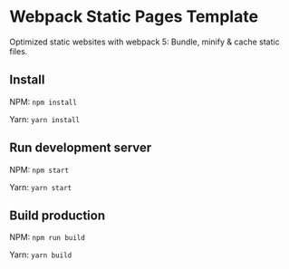 # Webpack Static Pages Template

Optimized static websites with webpack 5: Bundle, minify & cache static files.

## Install

NPM: `npm install`

Yarn: `yarn install`

## Run development server

NPM: `npm start`

Yarn: `yarn start`

## Build production

NPM: `npm run build`

Yarn: `yarn build`
